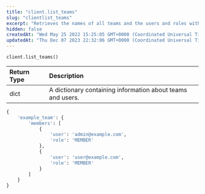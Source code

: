 ```yaml
---
title: "client.list_teams"
slug: "clientlist_teams"
excerpt: "Retrieves the names of all teams and the users and roles within each team."
hidden: false
createdAt: "Wed May 25 2022 15:25:05 GMT+0000 (Coordinated Universal Time)"
updatedAt: "Thu Dec 07 2023 22:32:06 GMT+0000 (Coordinated Universal Time)"
---
```

```python Usage
client.list_teams()
```

| Return Type | Description                                                |
| :---------- | :--------------------------------------------------------- |
| dict        | A dictionary containing information about teams and users. |

```python Response
{
    'example_team': {
        'members': [
            {
                'user': 'admin@example.com',
                'role': 'MEMBER'
            },
            {
                'user': 'user@example.com',
                'role': 'MEMBER'
            }
        ]
    }
}
```
